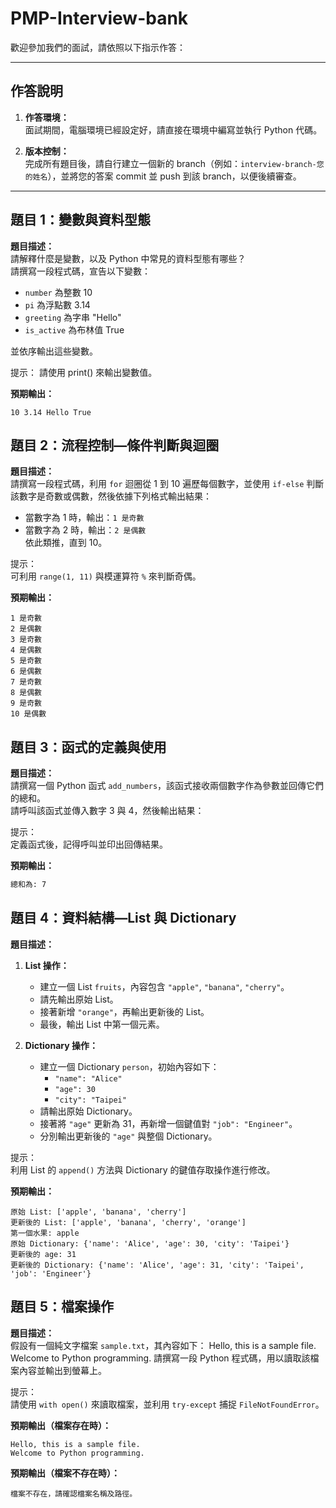 # PMP-Interview-bank

歡迎參加我們的面試，請依照以下指示作答：

---

## 作答說明

1. **作答環境：**  
   面試期間，電腦環境已經設定好，請直接在環境中編寫並執行 Python 代碼。

2. **版本控制：**  
   完成所有題目後，請自行建立一個新的 branch（例如：`interview-branch-您的姓名`），並將您的答案 commit 並 push 到該 branch，以便後續審查。

---

## 題目 1：變數與資料型態

**題目描述：**  
請解釋什麼是變數，以及 Python 中常見的資料型態有哪些？  
請撰寫一段程式碼，宣告以下變數：  
- `number` 為整數 10  
- `pi` 為浮點數 3.14  
- `greeting` 為字串 "Hello"  
- `is_active` 為布林值 True  

並依序輸出這些變數。

提示：
請使用 print() 來輸出變數值。

**預期輸出：**  
```terminal
10 3.14 Hello True
```

## 題目 2：流程控制—條件判斷與迴圈

**題目描述：**  
請撰寫一段程式碼，利用 `for` 迴圈從 1 到 10 遍歷每個數字，並使用 `if-else` 判斷該數字是奇數或偶數，然後依據下列格式輸出結果：  
- 當數字為 1 時，輸出：`1 是奇數`  
- 當數字為 2 時，輸出：`2 是偶數`  
依此類推，直到 10。

提示：  
可利用 `range(1, 11)` 與模運算符 `%` 來判斷奇偶。

**預期輸出：**  
```terminal
1 是奇數
2 是偶數
3 是奇數
4 是偶數
5 是奇數
6 是偶數
7 是奇數
8 是偶數
9 是奇數
10 是偶數
```
## 題目 3：函式的定義與使用

**題目描述：**  
請撰寫一個 Python 函式 `add_numbers`，該函式接收兩個數字作為參數並回傳它們的總和。  
請呼叫該函式並傳入數字 3 與 4，然後輸出結果：  


提示：  
定義函式後，記得呼叫並印出回傳結果。

**預期輸出：**  
```bash
總和為: 7
```
## 題目 4：資料結構—List 與 Dictionary

**題目描述：**

1. **List 操作：**  
   - 建立一個 List `fruits`，內容包含 `"apple"`, `"banana"`, `"cherry"`。  
   - 請先輸出原始 List。  
   - 接著新增 `"orange"`，再輸出更新後的 List。  
   - 最後，輸出 List 中第一個元素。

2. **Dictionary 操作：**  
   - 建立一個 Dictionary `person`，初始內容如下：  
     - `"name": "Alice"`  
     - `"age": 30`  
     - `"city": "Taipei"`  
   - 請輸出原始 Dictionary。  
   - 接著將 `"age"` 更新為 31，再新增一個鍵值對 `"job": "Engineer"`。  
   - 分別輸出更新後的 `"age"` 與整個 Dictionary。

提示：  
利用 List 的 `append()` 方法與 Dictionary 的鍵值存取操作進行修改。

**預期輸出：**  
```terminal
原始 List: ['apple', 'banana', 'cherry']
更新後的 List: ['apple', 'banana', 'cherry', 'orange']
第一個水果: apple
原始 Dictionary: {'name': 'Alice', 'age': 30, 'city': 'Taipei'}
更新後的 age: 31
更新後的 Dictionary: {'name': 'Alice', 'age': 31, 'city': 'Taipei', 'job': 'Engineer'}
```
## 題目 5：檔案操作

**題目描述：**  
假設有一個純文字檔案 `sample.txt`，其內容如下：
Hello, this is a sample file. Welcome to Python programming.
請撰寫一段 Python 程式碼，用以讀取該檔案內容並輸出到螢幕上。  

提示：  
請使用 `with open()` 來讀取檔案，並利用 `try-except` 捕捉 `FileNotFoundError`。

**預期輸出（檔案存在時）：**  
```terminal
Hello, this is a sample file.
Welcome to Python programming.
```
**預期輸出（檔案不存在時）：**  
```terminal
檔案不存在，請確認檔案名稱及路徑。
```
